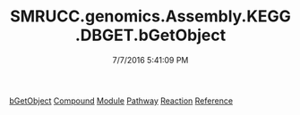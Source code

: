 ﻿---
title: SMRUCC.genomics.Assembly.KEGG.DBGET.bGetObject
date: 7/7/2016 5:41:09 PM
---

[bGetObject](T-SMRUCC.genomics.Assembly.KEGG.DBGET.bGetObject.bGetObject.html)
[Compound](T-SMRUCC.genomics.Assembly.KEGG.DBGET.bGetObject.Compound.html)
[Module](T-SMRUCC.genomics.Assembly.KEGG.DBGET.bGetObject.Module.html)
[Pathway](T-SMRUCC.genomics.Assembly.KEGG.DBGET.bGetObject.Pathway.html)
[Reaction](T-SMRUCC.genomics.Assembly.KEGG.DBGET.bGetObject.Reaction.html)
[Reference](T-SMRUCC.genomics.Assembly.KEGG.DBGET.bGetObject.Reference.html)
